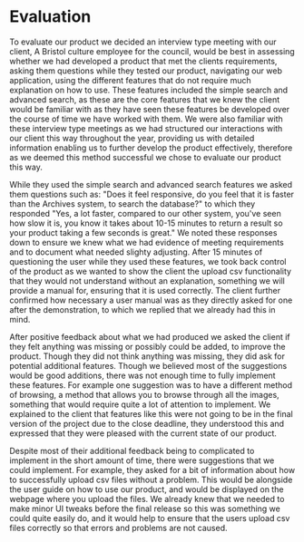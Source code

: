 # Evaluation

To evaluate our product we decided an interview type meeting with our client, A Bristol culture employee for the council, would be best in assessing whether we had developed a product that met the clients requirements, asking them questions while they tested our product, navigating our web application, using the different features that do not require much explanation on how to use. These features included the simple search and advanced search, as these are the core features that we knew the client would be familiar with as they have seen these features be developed over the course of time we have worked with them. We were also familiar with these interview type meetings as we had structured our interactions with our client this way throughout the year, providing us with detailed information enabling us to further develop the product effectively, therefore as we deemed this method successful we chose to evaluate our product this way.

While they used the simple search and advanced search features we asked them questions such as: "Does it feel responsive, do you feel that it is faster than the Archives system, to search the database?" to which they responded "Yes, a lot faster, compared to our other system, you've seen how slow it is, you know it takes about 10-15 minutes to return a result so your product taking a few seconds is great." We noted these responses down to ensure we knew what we had evidence of meeting requirements and to document what needed slighty adjusting. After 15 minutes of questioning the user while they used these features, we took back control of the product as we wanted to show the client the upload csv functionality that they would not understand without an explanation, something we will provide a manual for, ensuring that it is used correctly. The client further confirmed how necessary a user manual was as they directly asked for one after the demonstration, to which we replied that we already had this in mind. 

After positive feedback about what we had produced we asked the client if they felt anything was missing or possibly could be added, to improve the product. Though they did not think anything was missing, they did ask for potential additional features. Though we believed most of the suggestions would be good additions, there was not enough time to fully implement these features. For example one suggestion was to have a different method of browsing, a method that allows you to browse through all the images, something that would require quite a lot of attention to implement. We explained to the client that features like this were not going to be in the final version of the project due to the close deadline, they understood this and expressed that they were pleased with the current state of our product.

Despite most of their additional feedback being to complicated to implement in the short amount of time, there were suggestions that we could implement. For example, they asked for a bit of information about how to successfully upload csv files without a problem. This would be alongside the user guide on how to use our product, and would be displayed on the webpage where you upload the files. We already knew that we needed to make minor UI tweaks before the final release so this was something we could quite easily do, and it would help to ensure that the users upload csv files correctly so that errors and problems are not caused.
